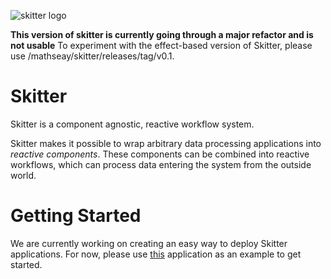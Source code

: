 ![skitter logo](https://raw.githubusercontent.com/mathsaey/skitter/develop/assets/logo.png)

__This version of skitter is currently going through a major refactor and is not usable__
To experiment with the effect-based version of Skitter, please use /mathseay/skitter/releases/tag/v0.1.

# Skitter

Skitter is a component agnostic, reactive workflow system.

Skitter makes it possible to wrap arbitrary data processing applications into
_reactive components_.
These components can be combined into reactive workflows, which can process
data entering the system from the outside world.

# Getting Started

We are currently working on creating an easy way to deploy Skitter applications.
For now, please use
[this](https://soft.vub.ac.be/~mathsaey/artefacts/rebls-2018-evaluation.zip)
application as an example to get started.
